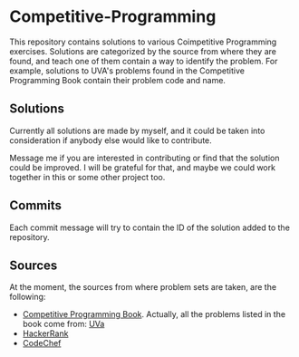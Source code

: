 # Competitive-Programming
This repository contains solutions to various Coimpetitive Programming exercises. Solutions are categorized by the source from where they are found, and teach one of them contain a way to identify the problem. For example, solutions to UVA's problems found in the Competitive Programming Book contain their problem code and name.

## Solutions
Currently all solutions are made by myself, and it could be taken into consideration if anybody else would like to contribute.

Message me if you are interested in contributing or find that the solution could be improved. I will be grateful for that, and maybe we could work together in this or some other project too.

## Commits
Each commit message will try to contain the ID of the solution added to the repository.

## Sources
 At the moment, the sources from where problem sets are taken, are the following:

* [Competitive Programming Book](http://cpbook.net/). Actually, all the problems listed in the book come from: [UVa](https://uva.onlinejudge.org/)
* [HackerRank](https://www.hackerrank.com)
* [CodeChef](https://www.codechef.com)

